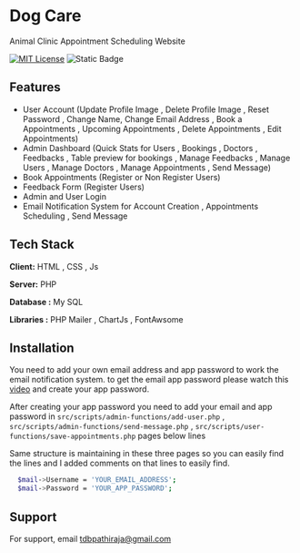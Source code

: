 
# Dog Care

Animal Clinic Appointment Scheduling Website


[![MIT License](https://img.shields.io/badge/License-MIT-green.svg)](https://choosealicense.com/licenses/mit/)
![Static Badge](https://img.shields.io/badge/tdbpathiraja-blue?style=flat&label=Created%20By)



## Features

- User Account (Update Profile Image , Delete Profile Image , Reset Password , Change Name, Change Email Address , Book a Appointments , Upcoming Appointments , Delete Appointments , Edit Appointments)
- Admin Dashboard (Quick Stats for Users , Bookings , Doctors , Feedbacks , Table preview for bookings , Manage Feedbacks , Manage Users , Manage Doctors , Manage Appointments , Send Message)
- Book Appointments (Register or Non Register Users)
- Feedback Form (Register Users)
- Admin and User Login
- Email Notification System for Account Creation , Appointments Scheduling , Send Message


## Tech Stack

**Client:** HTML , CSS , Js

**Server:** PHP

**Database :** My SQL

**Libraries :** PHP Mailer , ChartJs , FontAwsome


## Installation

You need to add your own email address and app password to work the email notification system. to get the email app password please watch this [video](https://www.youtube.com/watch?v=MkLX85XU5rU) and create your app password.

After creating your app password you need to add your email and app password in `src/scripts/admin-functions/add-user.php` , `src/scripts/admin-functions/send-message.php` , `src/scripts/user-functions/save-appointments.php` pages below lines

Same structure is maintaining in these three pages so you can easily find the lines and I added comments on that lines to easily find.

```bash
  $mail->Username = 'YOUR_EMAIL_ADDRESS';
  $mail->Password = 'YOUR_APP_PASSWORD';
```

## Support

For support, email tdbpathiraja@gmail.com

